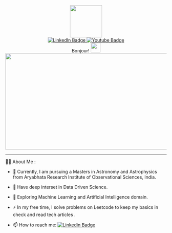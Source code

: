 <div id="header" align="center">
  <img src="https://media.giphy.com/media/M9gbBd9nbDrOTu1Mqx/giphy.gif" width="100"/>
</div>
<div id="badges" align="center">
  <a href="https://www.linkedin.com/in/sarveshkyadav5201/">
    <img src="https://img.shields.io/badge/LinkedIn-blue?style=for-the-badge&logo=linkedin&logoColor=white" alt="LinkedIn Badge"/>
  </a>
  <a href="https://www.kaggle.com/sky5201">
    <img src="https://img.shields.io/badge/Kaggle-red?style=for-the-badge&logo=youtube&logoColor=white" alt="Youtube Badge"/>
  </a>

</div>
<div id = 'greetings' align = 'center'
<h1>
  Bonjour!
  <img src="https://media.giphy.com/media/hvRJCLFzcasrR4ia7z/giphy.gif" width="30px"/>
</h1>

<div align="center">
  <img src="https://media2.giphy.com/media/gutZ5Pm6Xl62eIf5RZ/giphy.gif?cid=790b76110f90157c67f1b3ae858fd71a986ab6a98e505f9b&rid=giphy.gif&ct=g" width="600" height="300"/>
</div>


---
<div id = 'greetings' align = 'left'

### :man_technologist: About Me :

- :telescope: Currently, I am pursuing a Masters in Astronomy and Astrophysics from Aryabhata Research Institute of Observational Sciences, India.

- :dart: Have deep interset in Data Driven Science.

- :seedling: Exploring Machine Learning and Artificial Intelligence domain.

- :zap: In my free time, I solve problems on Leetcode to keep my basics in check and read tech articles .

- :mailbox: How to reach me: [![Linkedin Badge](https://img.shields.io/badge/-Sarvesh-blue?style=flat&logo=Linkedin&logoColor=white)](https://www.linkedin.com/in/sarveshkyadav5201/)

<!---
Sarvesh-Yadav-5201/Sarvesh-Yadav-5201 is a ✨ special ✨ repository because its `README.md` (this file) appears on your GitHub profile.
You can click the Preview link to take a look at your changes.
--->
